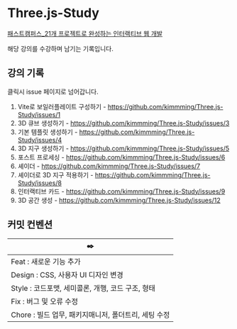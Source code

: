 # Three.js-Study
[패스트캠퍼스_21개 프로젝트로 완성하는 인터랙티브 웹 개발](https://fastcampus.co.kr/dev_online_interactive)

해당 강의를 수강하며 남기는 기록입니다.

## 강의 기록 

클릭시 issue 페이지로 넘어갑니다.

1. Vite로 보일러플레이트 구성하기 - https://github.com/kimmming/Three.js-Study/issues/1
2. 3D 큐브 생성하기 - https://github.com/kimmming/Three.js-Study/issues/3
3. 기본 템플릿 생성하기 - https://github.com/kimmming/Three.js-Study/issues/4
4. 3D 지구 생성하기 - https://github.com/kimmming/Three.js-Study/issues/5
5. 포스트 프로세싱 -  https://github.com/kimmming/Three.js-Study/issues/6
6. 셰이더 -  https://github.com/kimmming/Three.js-Study/issues/7
7. 셰이더로 3D 지구 적용하기 - https://github.com/kimmming/Three.js-Study/issues/8
8. 인터랙티브 카드 - https://github.com/kimmming/Three.js-Study/issues/9
9. 3D 공간 생성 - https://github.com/kimmming/Three.js-Study/issues/12


## 커밋 컨벤션


|✒️|
|-|
| Feat : 새로운 기능 추가 |
| Design : CSS, 사용자 UI 디자인 변경 |
| Style : 코드포맷, 세미콜론, 개행, 코드 구조, 형태|
| Fix : 버그 및 오류 수정|
| Chore : 빌드 업무, 패키지매니저, 폴더트리, 세팅 수정|
